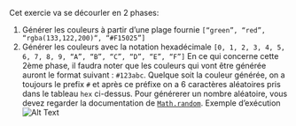 Cet exercie va se décourler en 2 phases:
1. Générer les couleurs à partir d’une plage fournie
   `[“green”, “red”, “rgba(133,122,200)“, “#F15025”]`
2. Générer les couleurs avec la notation hexadécimale
   `[0, 1, 2, 3, 4, 5, 6, 7, 8, 9, “A”, “B”, “C”, “D”, “E”, “F”]`
   En ce qui concerne cette 2ème phase, il faudra noter que les couleurs qui vont être générée auront le format suivant : `#123abc`.
   Quelque soit la couleur générée, on a toujours le prefix `#` et après ce préfixe on a 6 caractères aléatoires pris dans le tableau `hex` ci-dessus.
   Pour générerer un nombre aléatoire, vous devez regarder la documentation de [`Math.random`](https://developer.mozilla.org/fr/docs/Web/JavaScript/Reference/Global_Objects/Math/random).
Exemple d’exécution
![Alt Text](https://res.cloudinary.com/jochri3/image/upload/v1658909893/gif%20exercices/tp1-color-generator.gif)